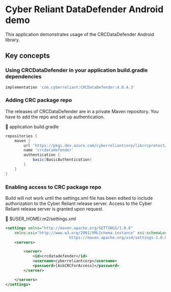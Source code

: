 # Cyber Reliant DataDefender Android demo

This application demonstrates usage of the CRCDataDefender Android library.

## Key concepts

### Using CRCDataDefender in your application build.gradle dependencies
```gradle
implementation 'com.cyberreliant:CRCDataDefender:4.0.4.3'
```

### Adding CRC package repo
The releases of CRCDataDefender are in a private Maven repository. You have to add the repo and set up authentication.

:file_folder: application build.gradle
```gradle
repositories {
    maven {
        url 'https://pkgs.dev.azure.com/cyberreliantcorp/libcrcprotect/_packaging/crcdatadefender/maven/v1'
        name 'crcdatadefender'
        authentication {
            basic(BasicAuthentication)
        }
    }
}
```

### Enabling access to CRC package repo
Build will not work until the settings.xml file has been edited to include authorization to the Cyber Reliant release server.
Access to the Cyber Reliant release server is granted upon request.

:file_folder: $USER_HOME/.m2/settings.xml
```xml
<settings xmlns="http://maven.apache.org/SETTINGS/1.0.0"
    xmlns:xsi="http://www.w3.org/2001/XMLSchema-instance" xsi:schemaLocation="http://maven.apache.org/SETTINGS/1.0.0
                            https://maven.apache.org/xsd/settings-1.0.0.xsd">
    <servers>

        <server>
            <id>crcdatadefender</id>
            <username>cyberreliantcorp</username>
            <password>[AskCRCForAccess]</password>
        </server>

    </servers>
</settings>
```
